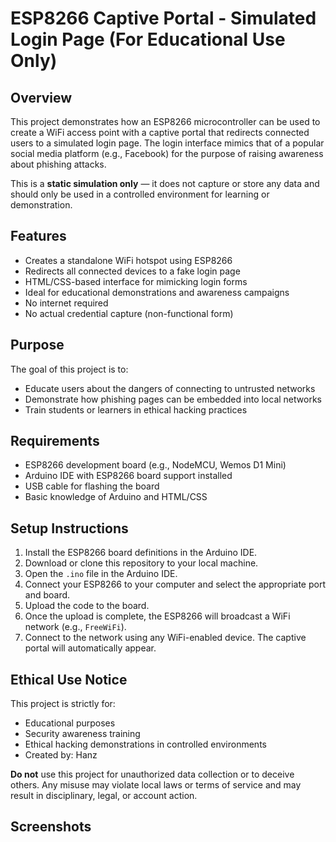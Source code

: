 # ESP8266 Captive Portal - Simulated Login Page (For Educational Use Only)

## Overview

This project demonstrates how an ESP8266 microcontroller can be used to create a WiFi access point with a captive portal that redirects connected users to a simulated login page. The login interface mimics that of a popular social media platform (e.g., Facebook) for the purpose of raising awareness about phishing attacks.

This is a **static simulation only** — it does not capture or store any data and should only be used in a controlled environment for learning or demonstration.

## Features

- Creates a standalone WiFi hotspot using ESP8266
- Redirects all connected devices to a fake login page
- HTML/CSS-based interface for mimicking login forms
- Ideal for educational demonstrations and awareness campaigns
- No internet required
- No actual credential capture (non-functional form)

## Purpose

The goal of this project is to:

- Educate users about the dangers of connecting to untrusted networks
- Demonstrate how phishing pages can be embedded into local networks
- Train students or learners in ethical hacking practices

## Requirements

- ESP8266 development board (e.g., NodeMCU, Wemos D1 Mini)
- Arduino IDE with ESP8266 board support installed
- USB cable for flashing the board
- Basic knowledge of Arduino and HTML/CSS

## Setup Instructions

1. Install the ESP8266 board definitions in the Arduino IDE.
2. Download or clone this repository to your local machine.
3. Open the `.ino` file in the Arduino IDE.
4. Connect your ESP8266 to your computer and select the appropriate port and board.
5. Upload the code to the board.
6. Once the upload is complete, the ESP8266 will broadcast a WiFi network (e.g., `FreeWiFi`).
7. Connect to the network using any WiFi-enabled device. The captive portal will automatically appear.

## Ethical Use Notice

This project is strictly for:

- Educational purposes
- Security awareness training
- Ethical hacking demonstrations in controlled environments
- Created by: Hanz

**Do not** use this project for unauthorized data collection or to deceive others. Any misuse may violate local laws or terms of service and may result in disciplinary, legal, or account action.

## Screenshots

